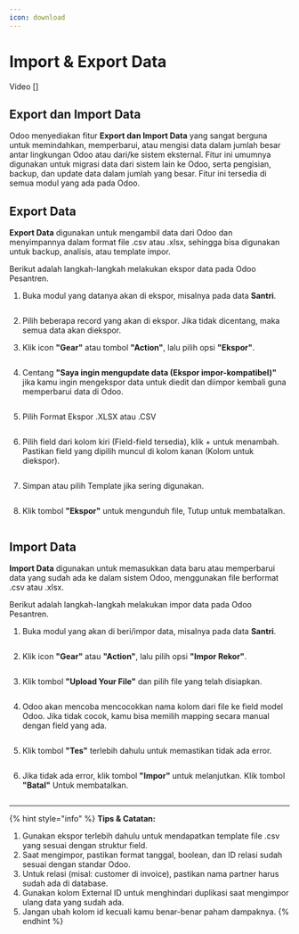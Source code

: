 ```yaml
---
icon: download
---
```


# Import & Export Data

Video \[]

## Export dan Import Data

Odoo menyediakan fitur **Export dan Import Data** yang sangat berguna untuk memindahkan, memperbarui, atau mengisi data dalam jumlah besar antar lingkungan Odoo atau dari/ke sistem eksternal. Fitur ini umumnya digunakan untuk migrasi data dari sistem lain ke Odoo, serta pengisian, backup, dan update data dalam jumlah yang besar. Fitur ini tersedia di semua modul yang ada pada Odoo.

## Export Data

**Export Data** digunakan untuk mengambil data dari Odoo dan menyimpannya dalam format file .csv atau .xlsx, sehingga bisa digunakan untuk backup, analisis, atau template impor.&#x20;

Berikut adalah langkah-langkah melakukan ekspor data pada Odoo Pesantren.

1.  Buka modul yang datanya akan di ekspor, misalnya pada data **Santri**.

    <figure><img src="../.gitbook/assets/image (7).png" alt=""><figcaption></figcaption></figure>


2. Pilih beberapa record yang akan di ekspor. Jika tidak dicentang, maka semua data akan diekspor.
3.  Klik icon **"Gear"** atau tombol **"Action"**, lalu pilih opsi **"Ekspor"**.

    <figure><img src="../.gitbook/assets/images-1.jpg" alt=""><figcaption></figcaption></figure>


4.  Centang **"Saya ingin mengupdate data (Ekspor impor-kompatibel)"** jika kamu ingin mengekspor data untuk diedit dan diimpor kembali guna memperbarui data di Odoo.

    <figure><img src="../.gitbook/assets/images-2.jpg" alt=""><figcaption></figcaption></figure>


5.  Pilih Format Ekspor .XLSX atau .CSV

    <figure><img src="../.gitbook/assets/images-3.jpg" alt=""><figcaption></figcaption></figure>


6.  Pilih field dari kolom kiri (Field-field tersedia), klik + untuk menambah. Pastikan field yang dipilih muncul di kolom kanan (Kolom untuk diekspor).

    <figure><img src="../.gitbook/assets/images-4.jpg" alt=""><figcaption></figcaption></figure>


7.  Simpan atau pilih Template jika sering digunakan.

    <figure><img src="../.gitbook/assets/images-5.jpg" alt=""><figcaption></figcaption></figure>


8.  Klik tombol **"Ekspor"** untuk mengunduh file, Tutup untuk membatalkan.

    <figure><img src="../.gitbook/assets/images-6.jpg" alt=""><figcaption></figcaption></figure>



## Import Data

**Import Data** digunakan untuk memasukkan data baru atau memperbarui data yang sudah ada ke dalam sistem Odoo, menggunakan file berformat .csv atau .xlsx.&#x20;

Berikut adalah langkah-langkah melakukan impor data pada Odoo Pesantren.

1.  Buka modul yang akan di beri/impor data, misalnya pada data **Santri**.

    <figure><img src="../.gitbook/assets/image (7).png" alt=""><figcaption></figcaption></figure>


2.  Klik icon **"Gear"** atau **"Action"**, lalu pilih opsi **"Impor Rekor"**.

    <figure><img src="../.gitbook/assets/images-7.jpg" alt=""><figcaption></figcaption></figure>


3.  Klik tombol **"Upload Your File"** dan pilih file yang telah disiapkan.

    <figure><img src="../.gitbook/assets/images-8.jpg" alt=""><figcaption></figcaption></figure>


4.  Odoo akan mencoba mencocokkan nama kolom dari file ke field model Odoo. Jika tidak cocok, kamu bisa memilih mapping secara manual dengan field yang ada.

    <figure><img src="../.gitbook/assets/image (8).png" alt=""><figcaption></figcaption></figure>


5.  Klik tombol **"Tes"** terlebih dahulu untuk memastikan tidak ada error.

    <figure><img src="../.gitbook/assets/images-9.jpg" alt=""><figcaption></figcaption></figure>


6.  Jika tidak ada error, klik tombol **"Impor"** untuk melanjutkan. Klik tombol **"Batal"** Untuk membatalkan.

    <figure><img src="../.gitbook/assets/images-10.jpg" alt=""><figcaption></figcaption></figure>

***

{% hint style="info" %}
**Tips & Catatan:**

1. Gunakan ekspor terlebih dahulu untuk mendapatkan template file .csv yang sesuai dengan struktur field.
2. Saat mengimpor, pastikan format tanggal, boolean, dan ID relasi sudah sesuai dengan standar Odoo.
3. Untuk relasi (misal: customer di invoice), pastikan nama partner harus sudah ada di database.
4. Gunakan kolom External ID untuk menghindari duplikasi saat mengimpor ulang data yang sudah ada.
5. Jangan ubah kolom id kecuali kamu benar-benar paham dampaknya.
{% endhint %}
